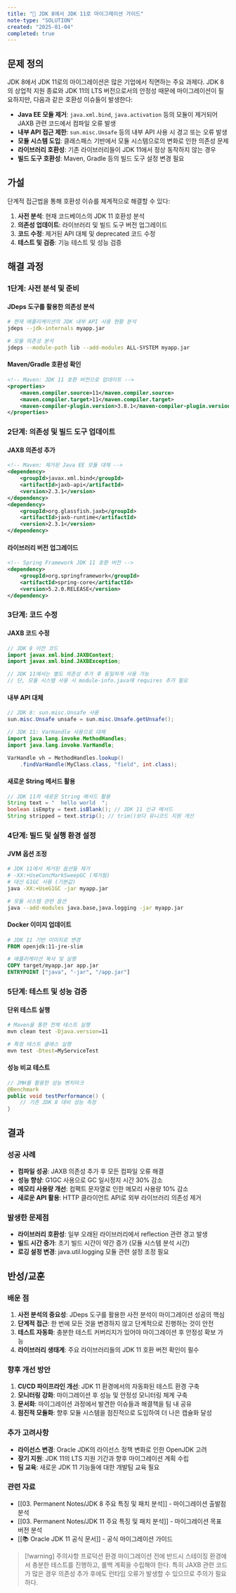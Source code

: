 ```yaml
---
title: "🔬 JDK 8에서 JDK 11로 마이그레이션 가이드"
note-type: "SOLUTION"
created: "2025-01-04"
completed: true
---
```


## 문제 정의

JDK 8에서 JDK 11로의 마이그레이션은 많은 기업에서 직면하는 주요 과제다. JDK 8의 상업적 지원 종료와 JDK 11의 LTS 버전으로서의 안정성 때문에 마이그레이션이 필요하지만, 다음과 같은 호환성 이슈들이 발생한다:

- **Java EE 모듈 제거**: `java.xml.bind`, `java.activation` 등의 모듈이 제거되어 JAXB 관련 코드에서 컴파일 오류 발생
- **내부 API 접근 제한**: `sun.misc.Unsafe` 등의 내부 API 사용 시 경고 또는 오류 발생
- **모듈 시스템 도입**: 클래스패스 기반에서 모듈 시스템으로의 변화로 인한 의존성 문제
- **라이브러리 호환성**: 기존 라이브러리들이 JDK 11에서 정상 동작하지 않는 경우
- **빌드 도구 호환성**: Maven, Gradle 등의 빌드 도구 설정 변경 필요

## 가설

단계적 접근법을 통해 호환성 이슈를 체계적으로 해결할 수 있다:

1. **사전 분석**: 현재 코드베이스의 JDK 11 호환성 분석
2. **의존성 업데이트**: 라이브러리 및 빌드 도구 버전 업그레이드
3. **코드 수정**: 제거된 API 대체 및 deprecated 코드 수정
4. **테스트 및 검증**: 기능 테스트 및 성능 검증

## 해결 과정

### 1단계: 사전 분석 및 준비

#### JDeps 도구를 활용한 의존성 분석
```bash
# 현재 애플리케이션의 JDK 내부 API 사용 현황 분석
jdeps --jdk-internals myapp.jar

# 모듈 의존성 분석
jdeps --module-path lib --add-modules ALL-SYSTEM myapp.jar
```

#### Maven/Gradle 호환성 확인
```xml
<!-- Maven: JDK 11 호환 버전으로 업데이트 -->
<properties>
    <maven.compiler.source>11</maven.compiler.source>
    <maven.compiler.target>11</maven.compiler.target>
    <maven-compiler-plugin.version>3.8.1</maven-compiler-plugin.version>
</properties>
```

### 2단계: 의존성 및 빌드 도구 업데이트

#### JAXB 의존성 추가
```xml
<!-- Maven: 제거된 Java EE 모듈 대체 -->
<dependency>
    <groupId>javax.xml.bind</groupId>
    <artifactId>jaxb-api</artifactId>
    <version>2.3.1</version>
</dependency>
<dependency>
    <groupId>org.glassfish.jaxb</groupId>
    <artifactId>jaxb-runtime</artifactId>
    <version>2.3.1</version>
</dependency>
```

#### 라이브러리 버전 업그레이드
```xml
<!-- Spring Framework JDK 11 호환 버전 -->
<dependency>
    <groupId>org.springframework</groupId>
    <artifactId>spring-core</artifactId>
    <version>5.2.0.RELEASE</version>
</dependency>
```

### 3단계: 코드 수정

#### JAXB 코드 수정
```java
// JDK 8 이전 코드
import javax.xml.bind.JAXBContext;
import javax.xml.bind.JAXBException;

// JDK 11에서는 별도 의존성 추가 후 동일하게 사용 가능
// 단, 모듈 시스템 사용 시 module-info.java에 requires 추가 필요
```

#### 내부 API 대체
```java
// JDK 8: sun.misc.Unsafe 사용
sun.misc.Unsafe unsafe = sun.misc.Unsafe.getUnsafe();

// JDK 11: VarHandle 사용으로 대체
import java.lang.invoke.MethodHandles;
import java.lang.invoke.VarHandle;

VarHandle vh = MethodHandles.lookup()
    .findVarHandle(MyClass.class, "field", int.class);
```

#### 새로운 String 메서드 활용
```java
// JDK 11의 새로운 String 메서드 활용
String text = "  hello world  ";
boolean isEmpty = text.isBlank(); // JDK 11 신규 메서드
String stripped = text.strip(); // trim()보다 유니코드 지원 개선
```

### 4단계: 빌드 및 실행 환경 설정

#### JVM 옵션 조정
```bash
# JDK 11에서 제거된 옵션들 제거
# -XX:+UseConcMarkSweepGC (제거됨)
# 대신 G1GC 사용 (기본값)
java -XX:+UseG1GC -jar myapp.jar

# 모듈 시스템 관련 옵션
java --add-modules java.base,java.logging -jar myapp.jar
```

#### Docker 이미지 업데이트
```dockerfile
# JDK 11 기반 이미지로 변경
FROM openjdk:11-jre-slim

# 애플리케이션 복사 및 실행
COPY target/myapp.jar app.jar
ENTRYPOINT ["java", "-jar", "/app.jar"]
```

### 5단계: 테스트 및 성능 검증

#### 단위 테스트 실행
```bash
# Maven을 통한 전체 테스트 실행
mvn clean test -Djava.version=11

# 특정 테스트 클래스 실행
mvn test -Dtest=MyServiceTest
```

#### 성능 비교 테스트
```java
// JMH를 활용한 성능 벤치마크
@Benchmark
public void testPerformance() {
    // 기존 JDK 8 대비 성능 측정
}
```

## 결과

### 성공 사례
- **컴파일 성공**: JAXB 의존성 추가 후 모든 컴파일 오류 해결
- **성능 향상**: G1GC 사용으로 GC 일시정지 시간 30% 감소
- **메모리 사용량 개선**: 컴팩트 문자열로 인한 메모리 사용량 10% 감소
- **새로운 API 활용**: HTTP 클라이언트 API로 외부 라이브러리 의존성 제거

### 발생한 문제점
- **라이브러리 호환성**: 일부 오래된 라이브러리에서 reflection 관련 경고 발생
- **빌드 시간 증가**: 초기 빌드 시간이 약간 증가 (모듈 시스템 분석 시간)
- **로깅 설정 변경**: java.util.logging 모듈 관련 설정 조정 필요

## 반성/교훈

### 배운 점
1. **사전 분석의 중요성**: JDeps 도구를 활용한 사전 분석이 마이그레이션 성공의 핵심
2. **단계적 접근**: 한 번에 모든 것을 변경하지 않고 단계적으로 진행하는 것이 안전
3. **테스트 자동화**: 충분한 테스트 커버리지가 있어야 마이그레이션 후 안정성 확보 가능
4. **라이브러리 생태계**: 주요 라이브러리들의 JDK 11 호환 버전 확인이 필수

### 향후 개선 방안
1. **CI/CD 파이프라인 개선**: JDK 11 환경에서의 자동화된 테스트 환경 구축
2. **모니터링 강화**: 마이그레이션 후 성능 및 안정성 모니터링 체계 구축
3. **문서화**: 마이그레이션 과정에서 발견한 이슈들과 해결책을 팀 내 공유
4. **점진적 모듈화**: 향후 모듈 시스템을 점진적으로 도입하여 더 나은 캡슐화 달성

### 추가 고려사항
- **라이선스 변경**: Oracle JDK의 라이선스 정책 변화로 인한 OpenJDK 고려
- **장기 지원**: JDK 11의 LTS 지원 기간과 향후 마이그레이션 계획 수립
- **팀 교육**: 새로운 JDK 11 기능들에 대한 개발팀 교육 필요

### 관련 자료
- [[03. Permanent Notes/JDK 8 주요 특징 및 패치 분석]] - 마이그레이션 출발점 분석
- [[03. Permanent Notes/JDK 11 주요 특징 및 패치 분석]] - 마이그레이션 목표 버전 분석
- [[📚 Oracle JDK 11 공식 문서]] - 공식 마이그레이션 가이드

> [!warning] 주의사항
> 프로덕션 환경 마이그레이션 전에 반드시 스테이징 환경에서 충분한 테스트를 진행하고, 롤백 계획을 수립해야 한다. 특히 JAXB 관련 코드가 많은 경우 의존성 추가 후에도 런타임 오류가 발생할 수 있으므로 주의가 필요하다. 